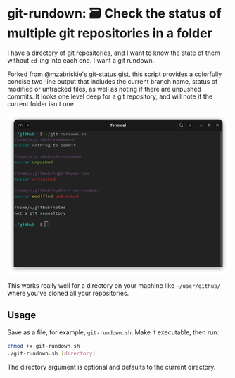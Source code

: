 # git-rundown: 🗃 Check the status of multiple git repositories in a folder

I have a directory of git repositories, and I want to know the state of them without `cd`-ing into each one. I want a git rundown.

Forked from @mzabriskie's [git-status gist](https://gist.github.com/mzabriskie/6631607), this script provides a colorfully concise two-line output that includes the current branch name, status of modified or untracked files, as well as noting if there are unpushed commits. It looks one level deep for a git repository, and will note if the current folder isn't one.

![Screenshot of output](screenshot.png)

This works really well for a directory on your machine like `~/user/github/` where you've cloned all your repositories.

## Usage

Save as a file, for example, `git-rundown.sh`. Make it executable, then run:

```bash
chmod +x git-rundown.sh
./git-rundown.sh [directory]
```

The directory argument is optional and defaults to the current directory.
